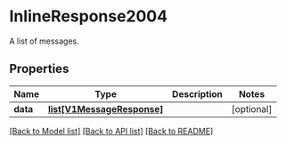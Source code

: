 # InlineResponse2004

A list of messages.
## Properties
Name | Type | Description | Notes
------------ | ------------- | ------------- | -------------
**data** | [**list[V1MessageResponse]**](V1MessageResponse.md) |  | [optional] 

[[Back to Model list]](../README.md#documentation-for-models) [[Back to API list]](../README.md#documentation-for-api-endpoints) [[Back to README]](../README.md)


